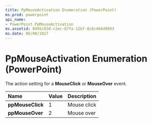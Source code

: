 ```yaml
---
title: PpMouseActivation Enumeration (PowerPoint)
ms.prod: powerpoint
api_name:
- PowerPoint.PpMouseActivation
ms.assetid: 0495c83d-c2ec-67fa-12bf-8c6c466d9693
ms.date: 06/08/2017
---
```



# PpMouseActivation Enumeration (PowerPoint)

The action setting for a **MouseClick** or **MouseOver** event.



|**Name**|**Value**|**Description**|
|:-----|:-----|:-----|
|**ppMouseClick**|1|Mouse click|
|**ppMouseOver**|2|Mouse over|

